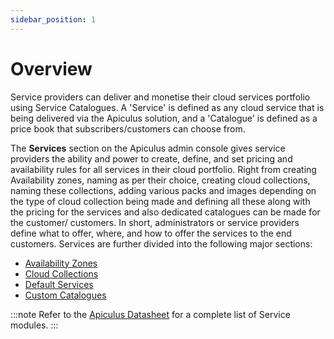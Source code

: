 ```yaml
---
sidebar_position: 1
---
```

# Overview

Service providers can deliver and monetise their cloud services portfolio using Service Catalogues. A 'Service' is defined as any cloud service that is being delivered via the Apiculus solution, and a 'Catalogue' is defined as a price book that subscribers/customers can choose from.

The **Services** section on the Apiculus admin console gives service providers the ability and power to create, define, and set pricing and availability rules for all services in their cloud portfolio. Right from creating Availability zones, naming as per their choice, creating cloud collections, naming these collections, adding various packs and images depending on the type of cloud collection being made and defining all these along with the pricing for the services and also dedicated catalogues can be made for the customer/ customers. In short, administrators or service providers define what to offer, where, and how to offer the services to the end customers. Services are further divided into the following major sections:

- [Availability Zones](WorkingwithAvailabilityZones)
- [Cloud Collections](WorkingwithCloudCollections)
- [Default Services](WorkingwithDefaultServices)
- [Custom Catalogues](WorkingwithCustomCatalogues)

:::note
Refer to the [Apiculus Datasheet](/docs/intro) for a complete list of Service modules.
:::